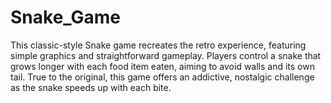 # Snake_Game
This classic-style Snake game recreates the retro experience, featuring simple graphics and straightforward gameplay. Players control a snake that grows longer with each food item eaten, aiming to avoid walls and its own tail. True to the original, this game offers an addictive, nostalgic challenge as the snake speeds up with each bite.
